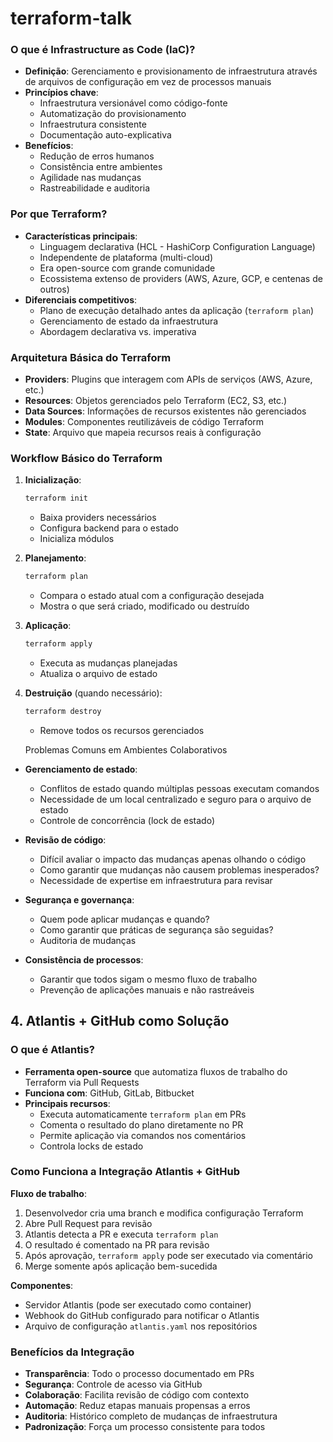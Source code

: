 # terraform-talk

### O que é Infrastructure as Code (IaC)?
- **Definição**: Gerenciamento e provisionamento de infraestrutura através de arquivos de configuração em vez de processos manuais
- **Princípios chave**:
  - Infraestrutura versionável como código-fonte
  - Automatização do provisionamento
  - Infraestrutura consistente
  - Documentação auto-explicativa
- **Benefícios**:
  - Redução de erros humanos
  - Consistência entre ambientes
  - Agilidade nas mudanças
  - Rastreabilidade e auditoria


### Por que Terraform?
- **Características principais**:
  - Linguagem declarativa (HCL - HashiCorp Configuration Language)
  - Independente de plataforma (multi-cloud)
  - Era open-source com grande comunidade
  - Ecossistema extenso de providers (AWS, Azure, GCP, e centenas de outros)
- **Diferenciais competitivos**:
  - Plano de execução detalhado antes da aplicação (`terraform plan`)
  - Gerenciamento de estado da infraestrutura
  - Abordagem declarativa vs. imperativa

### Arquitetura Básica do Terraform
- **Providers**: Plugins que interagem com APIs de serviços (AWS, Azure, etc.)
- **Resources**: Objetos gerenciados pelo Terraform (EC2, S3, etc.)
- **Data Sources**: Informações de recursos existentes não gerenciados
- **Modules**: Componentes reutilizáveis de código Terraform
- **State**: Arquivo que mapeia recursos reais à configuração


### Workflow Básico do Terraform

1. **Inicialização**:
   ```bash
   terraform init
   ```
   - Baixa providers necessários
   - Configura backend para o estado
   - Inicializa módulos

2. **Planejamento**:
   ```bash
   terraform plan
   ```
   - Compara o estado atual com a configuração desejada
   - Mostra o que será criado, modificado ou destruído

3. **Aplicação**:
   ```bash
   terraform apply
   ```
   - Executa as mudanças planejadas
   - Atualiza o arquivo de estado

4. **Destruição** (quando necessário):
   ```bash
   terraform destroy
   ```
   - Remove todos os recursos gerenciados

    Problemas Comuns em Ambientes Colaborativos
- **Gerenciamento de estado**:
  - Conflitos de estado quando múltiplas pessoas executam comandos
  - Necessidade de um local centralizado e seguro para o arquivo de estado
  - Controle de concorrência (lock de estado)

- **Revisão de código**:
  - Difícil avaliar o impacto das mudanças apenas olhando o código
  - Como garantir que mudanças não causem problemas inesperados?
  - Necessidade de expertise em infraestrutura para revisar

- **Segurança e governança**:
  - Quem pode aplicar mudanças e quando?
  - Como garantir que práticas de segurança são seguidas?
  - Auditoria de mudanças

- **Consistência de processos**:
  - Garantir que todos sigam o mesmo fluxo de trabalho
  - Prevenção de aplicações manuais e não rastreáveis

## 4. Atlantis + GitHub como Solução

### O que é Atlantis?
- **Ferramenta open-source** que automatiza fluxos de trabalho do Terraform via Pull Requests
- **Funciona com**: GitHub, GitLab, Bitbucket
- **Principais recursos**:
  - Executa automaticamente `terraform plan` em PRs
  - Comenta o resultado do plano diretamente no PR
  - Permite aplicação via comandos nos comentários
  - Controla locks de estado

### Como Funciona a Integração Atlantis + GitHub

**Fluxo de trabalho**:
1. Desenvolvedor cria uma branch e modifica configuração Terraform
2. Abre Pull Request para revisão
3. Atlantis detecta a PR e executa `terraform plan`
4. O resultado é comentado na PR para revisão
5. Após aprovação, `terraform apply` pode ser executado via comentário
6. Merge somente após aplicação bem-sucedida

**Componentes**:
- Servidor Atlantis (pode ser executado como container)
- Webhook do GitHub configurado para notificar o Atlantis
- Arquivo de configuração `atlantis.yaml` nos repositórios

### Benefícios da Integração
- **Transparência**: Todo o processo documentado em PRs
- **Segurança**: Controle de acesso via GitHub
- **Colaboração**: Facilita revisão de código com contexto
- **Automação**: Reduz etapas manuais propensas a erros
- **Auditoria**: Histórico completo de mudanças de infraestrutura
- **Padronização**: Força um processo consistente para todos
